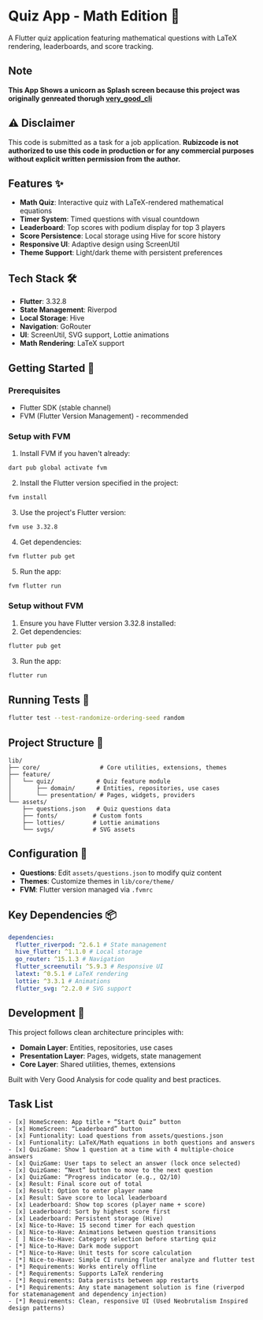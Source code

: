 # Quiz App - Math Edition 🧮

A Flutter quiz application featuring mathematical questions with LaTeX rendering, leaderboards, and score tracking.

## Note
**This App Shows a unicorn as Splash screen because this project was originally genreated thorugh [very_good_cli](https://cli.vgv.dev/)**

## ⚠️ Disclaimer

This code is submitted as a task for a job application. **Rubizcode is not authorized to use this code in production or for any commercial purposes without explicit written permission from the author.**

## Features ✨

- **Math Quiz**: Interactive quiz with LaTeX-rendered mathematical equations
- **Timer System**: Timed questions with visual countdown
- **Leaderboard**: Top scores with podium display for top 3 players
- **Score Persistence**: Local storage using Hive for score history
- **Responsive UI**: Adaptive design using ScreenUtil
- **Theme Support**: Light/dark theme with persistent preferences

## Tech Stack 🛠️

- **Flutter**: 3.32.8
- **State Management**: Riverpod
- **Local Storage**: Hive
- **Navigation**: GoRouter
- **UI**: ScreenUtil, SVG support, Lottie animations
- **Math Rendering**: LaTeX support

## Getting Started 🚀

### Prerequisites

- Flutter SDK (stable channel)
- FVM (Flutter Version Management) - recommended

### Setup with FVM

1. Install FVM if you haven't already:

```sh
dart pub global activate fvm
```

2. Install the Flutter version specified in the project:

```sh
fvm install
```

3. Use the project's Flutter version:

```sh
fvm use 3.32.8
```

4. Get dependencies:

```sh
fvm flutter pub get
```

5. Run the app:

```sh
fvm flutter run
```

### Setup without FVM

1. Ensure you have Flutter version 3.32.8 installed:
2. Get dependencies:

```sh
flutter pub get
```

3. Run the app:

```sh
flutter run
```

## Running Tests 🧪

```sh
flutter test --test-randomize-ordering-seed random
```

## Project Structure 📁

```
lib/
├── core/                 # Core utilities, extensions, themes
├── feature/
│   └── quiz/            # Quiz feature module
│       ├── domain/      # Entities, repositories, use cases
│       └── presentation/ # Pages, widgets, providers
└── assets/
    ├── questions.json   # Quiz questions data
    ├── fonts/          # Custom fonts
    ├── lotties/        # Lottie animations
    └── svgs/           # SVG assets
```

## Configuration 📝

- **Questions**: Edit `assets/questions.json` to modify quiz content
- **Themes**: Customize themes in `lib/core/theme/`
- **FVM**: Flutter version managed via `.fvmrc`

## Key Dependencies 📦

```yaml
dependencies:
  flutter_riverpod: ^2.6.1 # State management
  hive_flutter: ^1.1.0 # Local storage
  go_router: ^15.1.3 # Navigation
  flutter_screenutil: ^5.9.3 # Responsive UI
  latext: ^0.5.1 # LaTeX rendering
  lottie: ^3.3.1 # Animations
  flutter_svg: ^2.2.0 # SVG support
```

## Development 🔧

This project follows clean architecture principles with:

- **Domain Layer**: Entities, repositories, use cases
- **Presentation Layer**: Pages, widgets, state management
- **Core Layer**: Shared utilities, themes, extensions

Built with Very Good Analysis for code quality and best practices.

## Task List

    - [x] HomeScreen: App title + “Start Quiz” button
    - [x] HomeScreen: “Leaderboard” button
    - [x] Funtionality: Load questions from assets/questions.json
    - [x] Funtionality: LaTeX/Math equations in both questions and answers
    - [x] QuizGame: Show 1 question at a time with 4 multiple‐choice answers
    - [x] QuizGame: User taps to select an answer (lock once selected)
    - [x] QuizGame: “Next” button to move to the next question
    - [x] QuizGame: “Progress indicator (e.g., Q2/10)
    - [x] Result: Final score out of total
    - [x] Result: Option to enter player name
    - [x] Result: Save score to local leaderboard
    - [x] Leaderboard: Show top scores (player name + score)
    - [x] Leaderboard: Sort by highest score first
    - [x] Leaderboard: Persistent storage (Hive)
    - [x] Nice‐to‐Have: 15 second timer for each question
    - [x] Nice‐to‐Have: Animations between question transitions
    - [ ] Nice‐to‐Have: Category selection before starting quiz
    - [*] Nice‐to‐Have: Dark mode support
    - [*] Nice‐to‐Have: Unit tests for score calculation
    - [*] Nice‐to‐Have: Simple CI running flutter analyze and flutter test
    - [*] Requirements: Works entirely offline
    - [*] Requirements: Supports LaTeX rendering
    - [*] Requirements: Data persists between app restarts
    - [*] Requirements: Any state management solution is fine (riverpod for statemanagement and dependency injection)
    - [*] Requirements: Clean, responsive UI (Used Neobrutalism Inspired design patterns)
